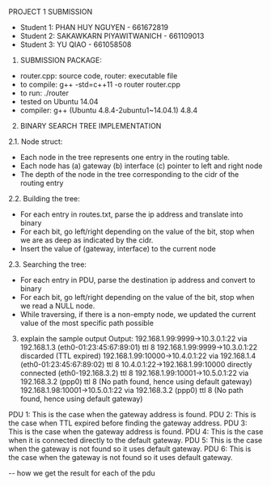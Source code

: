 PROJECT 1 SUBMISSION

- Student 1: PHAN HUY NGUYEN - 661672819
- Student 2: SAKAWKARN PIYAWITWANICH - 661109013
- Student 3: YU QIAO - 661058508

1. SUBMISSION PACKAGE:
- router.cpp: source code, router: executable file
- to compile: g++ -std=c++11 -o router router.cpp
- to run: ./router
- tested on Ubuntu 14.04
- compiler: g++ (Ubuntu 4.8.4-2ubuntu1~14.04.1) 4.8.4

2. BINARY SEARCH TREE IMPLEMENTATION

2.1. Node struct:
- Each node in the tree represents one entry in the routing table.
- Each node has (a) gateway (b) interface (c) pointer to left and right node
- The depth of the node in the tree corresponding to the cidr of the routing entry

2.2. Building the tree:
- For each entry in routes.txt, parse the ip address and translate into binary
- For each bit, go left/right depending on the value of the bit, stop when we are 
as deep as indicated by the cidr.
- Insert the value of (gateway, interface) to the current node

2.3. Searching the tree:
- For each entry in PDU, parse the destination ip address and convert to binary
- For each bit, go left/right depending on the value of the bit, stop when we read a NULL node.
- While traversing, if there is a non-empty node, we updated the current value of the most
specific path possible

3. explain the sample output
Output:
  192.168.1.99:9999->10.3.0.1:22 via 192.168.1.3 (eth0-01:23:45:67:89:01) ttl 8
  192.168.1.99:9999->10.3.0.1:22 discarded (TTL expired)
  192.168.1.99:10000->10.4.0.1:22 via 192.168.1.4 (eth0-01:23:45:67:89:02) ttl 8
  10.4.0.1:22->192.168.1.99:10000 directly connected (eth0-192.168.3.2) ttl 8
  192.168.1.99:10001->10.5.0.1:22 via 192.168.3.2 (ppp0) ttl 8 (No path found, hence using default gateway)
  192.168.1.98:10001->10.5.0.1:22 via 192.168.3.2 (ppp0) ttl 8 (No path found, hence using default gateway)

PDU 1: This is the case when the gateway address is found.
PDU 2: This is the case when TTL expired before finding the gateway address.
PDU 3: This is the case when the gateway address is found.
PDU 4: This is the case when it is connected directly to the default gateway.
PDU 5: This is the case when the gateway is not found so it uses default gateway.
PDU 6: This is the case when the gateway is not found so it uses default gateway.

-- how we get the result for each of the pdu

